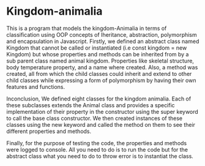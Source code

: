 # Kingdom-animalia
This is a program that models the kingdom-Animalia in terms of classification using OOP concepts of Iheritance, abstraction, polymorphism and encapsulation in Javascript. 
Firstly, we defined an abstract class named Kingdom that cannot be called or instantiated (i.e const kingdom = new Kingdom) but whose properties and methods can be inherited from by a sub parent class named animal kingdom. Properties like skeletal structure, body temperature property, and a name where created. Also, a method was created, all from which the child classes could inherit and extend to other child classes while expressing a form of polymorphism by having their own features and functions. 

Inconclusion, We defined eight classes for the kingdom animalia. Each of these subclasses extends the Animal class and provides a specific implementation of their property in the constructor using the super keyword to call the base class constructor. We then created instances of these classes using the new keyword and called the method on them to see their different properties and methods. 

Finally, for the purpose of testing the code, the properties and methods were logged to console. All you need to do is to run the code but for the abstract class what you need to do to throw error is to instantiat the class.
